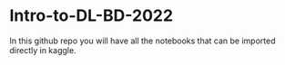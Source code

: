 # Intro-to-DL-BD-2022
In this github repo you will have all the notebooks that can be imported directly in kaggle.
